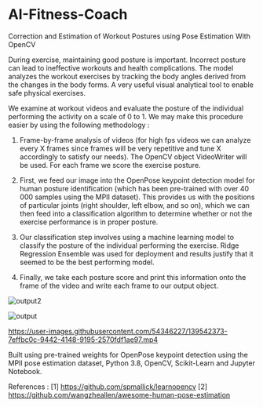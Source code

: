 # AI-Fitness-Coach
Correction and Estimation of Workout Postures using Pose Estimation With OpenCV

During exercise, maintaining good posture is important. Incorrect posture can lead to ineffective workouts and health complications. The model analyzes the workout exercises by tracking the body angles derived from the changes in the body forms. A very useful visual analytical tool to enable safe physical exercises.

We examine at workout videos and evaluate the posture of the individual performing the activity on a scale of 0 to 1. We may make this procedure easier by using the following methodology :

1. Frame-by-frame analysis of videos (for high fps videos we can analyze every X frames since frames will be very repetitive and tune X accordingly to satisfy our needs). The OpenCV object VideoWriter will be used. For each frame we score the exercise posture.

2. First, we feed our image into the OpenPose keypoint detection model for human posture identification (which has been pre-trained with over 40 000 samples using the MPII dataset). This provides us with the positions of particular joints (right shoulder, left elbow, and so on), which we can then feed into a classification algorithm to determine whether or not the exercise performance is in proper posture.

3. Our classification step involves using a machine learning model to classify the posture of the individual performing the exercise. Ridge Regression Ensemble was used for deployment and results justify that it seemed to be the best performing model. 

4. Finally, we take each posture score and print this information onto the frame of the video and write each frame to our output object.

![output2](https://user-images.githubusercontent.com/54346227/139542449-efbee999-ef74-4c47-bb1e-811cae15bbd5.png)

![output](https://user-images.githubusercontent.com/54346227/139542443-cd160640-c005-4d10-a8ec-1daf8303c8d2.png)

https://user-images.githubusercontent.com/54346227/139542373-7effbc0c-9442-4148-9195-2570fdf1ae97.mp4

Built using pre-trained weights for OpenPose keypoint detection using the MPII pose estimation dataset, Python 3.8, OpenCV, Scikit-Learn and Jupyter Notebook.

References :
[1] https://github.com/spmallick/learnopencv
[2] https://github.com/wangzheallen/awesome-human-pose-estimation
